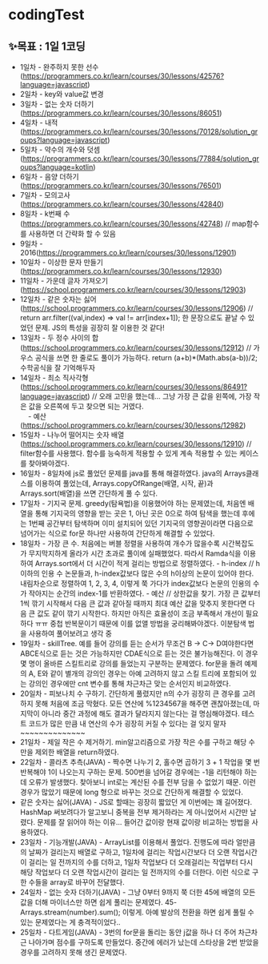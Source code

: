 # codingTest
## ✨목표 : 1일 1코딩
- 1일차 - 완주하지 못한 선수(https://programmers.co.kr/learn/courses/30/lessons/42576?language=javascript)
- 2일차 - key와 value값 변경
- 3일차 - 없는 숫자 더하기(https://programmers.co.kr/learn/courses/30/lessons/86051)
- 4일차 - 내적(https://programmers.co.kr/learn/courses/30/lessons/70128/solution_groups?language=javascript)
- 5일차 - 약수의 개수와 덧셈(https://programmers.co.kr/learn/courses/30/lessons/77884/solution_groups?language=kotlin)
- 6일차 - 음양 더하기(https://programmers.co.kr/learn/courses/30/lessons/76501)
- 7일차 - 모의고사(https://programmers.co.kr/learn/courses/30/lessons/42840)
- 8일차 - k번째 수(https://programmers.co.kr/learn/courses/30/lessons/42748) // map함수를 사용하면 더 간략화 할 수 있음
- 9일차 - 2016(https://programmers.co.kr/learn/courses/30/lessons/12901)
- 10일차 - 이상한 문자 만들기(https://programmers.co.kr/learn/courses/30/lessons/12930)
- 11일차 - 가운데 글자 가져오기(https://school.programmers.co.kr/learn/courses/30/lessons/12903)
- 12일차 - 같은 숫자는 싫어(https://school.programmers.co.kr/learn/courses/30/lessons/12906) // return arr.filter((val,index) => val != arr[index+1]); 한 문장으로도 끝날 수 있었던 문제. JS의 특성을 굉장히 잘 이용한 것 같다!
- 13일차 - 두 정수 사이의 합(https://school.programmers.co.kr/learn/courses/30/lessons/12912)  // 가우스 공식을 쓰면 한 줄로도 풀이가 가능하다. return (a+b)*(Math.abs(a-b))/2; 수학공식을 잘 기억해두자
- 14일차 - 최소 직사각형(https://school.programmers.co.kr/learn/courses/30/lessons/86491?language=javascript) // 오래 고민을 했는데... 그냥 가장 큰 값을 왼쪽에, 가장 작은 값을 오른쪽에 두고 찾으면 되는 거였다.
         <br>&nbsp;&nbsp;&nbsp;&nbsp;- 예산(https://school.programmers.co.kr/learn/courses/30/lessons/12982)
- 15일차 - 나누어 떨어지는 숫자 배열(https://school.programmers.co.kr/learn/courses/30/lessons/12910)  // filter함수를 사용했다. 함수를 능숙하게 적용할 수 있게 계속 적용할 수 있는 케이스를 찾아봐야겠다.
- 16일차 - 8일차에 js로 풀었던 문제를 java를 통해 해결하였다. java의 Arrays클래스를 이용하여 풀었는데, Arrays.copyOfRange(배열, 시작, 끝)과 Arrays.sort(배열)을 쓰면 간단하게 풀 수 있다.
- 17일차 - 기지국 문제. greedy(탐욕법)을 이용했어야 하는 문제였는데, 처음엔 배열을 통해 기지국의 영향을 받는 곳은 1, 아닌 곳은 0으로 하여 탐색을 했는데 후에는 1번째 공간부터 탐색하며 이미 설치되어 있던 기지국의 영향권이라면 다음으로 넘어가는 식으로 for문 하나만 사용하여 간단하게 해결할 수 있었다.
- 18일차 - 가장 큰 수. 처음에는 버블 정렬을 사용하여 개수가 많을수록 시간복잡도가 무지막지하게 올라가 시간 초과로 풀이에 실패했었다. 따라서 Ramda식을 이용하여 Arrays.sort에서 더 시간이 적게 걸리는 방법으로 정렬하였다.
         - h-index  // h이하의 인용 수 논문들과, h-index값보다 많은 수의 h이상의 논문이 있어야 한다. 내림차순으로 정렬하여 1, 2, 3, 4, 이렇게 쭉 가다가 index값보다 논문의 인용의 수가 작아지는 순간의 index-1를 반환하였다.
         - 예산 // 상한값을 찾기. 가장 큰 값부터 1씩 깎기 시작해서 다음 큰 값과 같아질 때까지 최대 예산 값을 맞추지 못한다면 다음 큰 값도 같이 깎기 시작한다. 하지만 아직은 효율성이 조금 부족해서 개선이 필요하다 ㅠㅠ 중첩 반복문이기 때문에 이를 없앨 방법을 궁리해봐야겠다. 이분탐색 법을 사용하여 풀어보려고 생각 중
- 19일차 - skillTree. 예를 들어 강의를 듣는 순서가 무조건 B -> C-> D여야한다면 ABCE식으로 듣는 것은 가능하지만 CDAE식으로 듣는 것은 불가능해진다. 이 경우 몇 명이 올바른 스킬트리로 강의를 들었는지 구분하는 문제였다. for문을 돌려 예제의 A, E와 같이 별개의 강의인 경우는 아예 고려하지 않고 스킬 트리에 포함되어 있는 강의인 경우에만 cnt 변수를 통해 차근차근 맞는 순서인지 비교하였다.
- 20일차 - 피보나치 수 구하기. 간단하게 풀렸지만 n의 수가 굉장히 큰 경우를 고려하지 못해 처음에 조금 막혔다. 모든 연산에 %1234567을 해주면 괜찮아졌는데, 마지막이 아니라 중간 과정에 해도 결과가 달라지지 않는다는 걸 명심해야겠다. 테스트 코드가 많은 만큼 내 연산의 수가 굉장히 커질 수 있다는 걸 잊지 말자~~~~~~~~~~~~~~
- 21일차 - 제일 작은 수 제거하기. min알고리즘으로 가장 작은 수를 구하고 해당 수만을 제외한 배열을 return하였다. 
- 22일차 - 콜라츠 추측(JAVA) - 짝수면 나누기 2, 홀수면 곱하기 3 + 1 작업을 몇 번 반복해야 1이 나오는지 구하는 문제. 500번을 넘어갈 경우에는 -1을 리턴해야 하는데 오류가 발생했다. 찾아보니 int로는 계산된 수를 전부 담을 수 없었기 때문. 이런 경우가 많았기 때문에 long 형으로 바꾸는 것으로 간단하게 해결할 수 있었다.
- 같은 숫자는 싫어(JAVA) - JS로 할때는 굉장히 짧았던 게 이번에는 꽤 길어졌다. HashMap 써보려다가 알고보니 중복을 전부 제거하라는 게 아니었어서 시간만 날렸다. 문제를 잘 읽어야 하는 이유... 들어간 값이랑 현재 값이랑 비교하는 방법을 사용하였다.
- 23일차 - 기능개발(JAVA) - ArrayList를 이용해서 풀었다. 진행도에 따라 얼만큼의 날짜가 걸리는지 배열로 구하고, 1일차에 걸리는 작업시간보다 더 오랜 작업시간이 걸리는 일 전까지의 수를 더하고, 1일차 작업보다 더 오래걸리는 작업부터 다시 해당 작업보다 더 오랜 작업시간이 걸리는 일 전까지의 수를 더한다. 이런 식으로 구한 수들을 array로 바꾸어 전달했다. 
- 24일차 - 없는 숫자 더하기(JAVA) - 그냥 0부터 9까지 쭉 더한 45에 배열의 모든 값을 더해 마이너스만 하면 쉽게 풀리는 문제였다. 45-Arrays.stream(number).sum(); 이렇게. 아예 발상의 전환을 하면 쉽게 풀릴 수 있는 문제였다는 게 충격적이었다..
- 25일차 - 다트게임(JAVA) - 3번의 for문을 돌리는 동안 j값을 하나 더 주어 차근차근 나아가며 점수를 구하도록 만들었다. 중간에 에러가 났는데 스타상을 2번 받았을 경우를 고려하지 못해 생긴 문제였다. 
